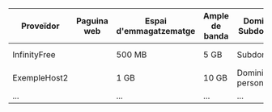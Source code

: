 | Proveïdor      | Paguina web | Espai d'emmagatzematge | Ample de banda | Dominis i Subdominis | Certificat SSL | Publicitat | Altres Característiques        |
|----------------|-------------|------------------------|----------------|-----------------------|----------------|------------|-------------------------------|
| InfinityFree   |             | 500 MB                 | 5 GB          | Subdomini             | Sí             | Sí         | Suport per a WordPress         |
| ExempleHost2   |             | 1 GB                   | 10 GB         | Domini personalitzat  | No             | No         | Base de dades MySQL            |
| ...            |             | ...                    | ...           | ...                   | ...            | ...        | ...                            |
